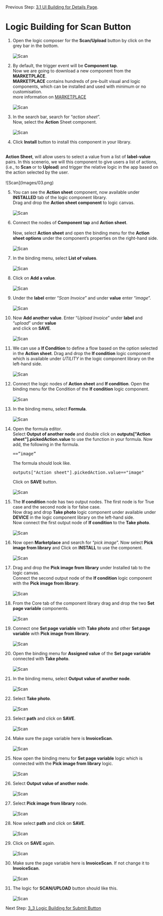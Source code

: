 Previous Step: <a href="https://github.com/SAP-samples/process-automation-enablement/blob/main/Workshops/LCNC_Roadshow%20-%20simplified/Build%20Apps/3%20Details%20Page/3_1%20UI%20Building%20for%20Details%20page/Readme.md"> 3.1 UI Building for Details Page</a>.


# Logic Building for Scan Button


1. Open the logic composer for the <b>Scan/Upload</b> button by click on the grey bar in the bottom.<br><br>
![Scan](Images/15N.png)

2. By default, the trigger event will be <b>Component tap</b>.<br>Now we are going to download a new component from the <b>MARKETPLACE</b>.<br>
<b>MARKETPLACE</b> contains hundreds of pre-built visual and logic components, which can be installed and used with minimum or no customisation. <br>
more information on <a href="https://docs.appgyver.com/docs/marketplace?highlight=Market%20place">MARKETPLACE</a><br><br>
![Scan](Images/01.png)

3. In the search bar, search for “<i>action sheet</i>”.<br> Now, select the <b>Action</b> Sheet component.<br><br>
![Scan](Images/02.png)

4. Click <b>Install</b> button to install this component in your library.
<br>
<b>Action Sheet</b>, will allow users to select a value from a list of <b>label-value</b> pairs. In this scenerio, we will this component to give users a list of actions,(i.e., to <b>Scan</b> or to <b>Upload</b>) and trigger the relative logic in the app based on the action selected by the user. <br><br>
![Scan](Images/03.png)

5. You can see the <b>Action sheet</b> component, now available under <b>INSTALLED</b> tab of the logic component library.
 <br>Drag and drop the <b>Action sheet component</b> to logic canvas.<br><br>
 ![Scan](Images/04.png)
 
6. Connect the nodes of <b>Component tap</b> and <b>Action sheet</b>. <br><br>
Now, select <b>Action sheet</b> and open the binding menu for the <b>Action sheet options</b> under the component’s properties on the right-hand side. <br><br>
![Scan](Images/05.png)

7. In the binding menu, select <b>List of values</b>.<br><br>
![Scan](Images/06.png)

8. Click on <b>Add a value</b>.<br><br>
![Scan](Images/07.png)

9. Under the <b>label</b> enter “<i>Scan Invoice</i>” and under <b>value</b> enter “<i>image</i>”.<br><br>
![Scan](Images/08.png)

10. Now <b>Add another value</b>. Enter “<i>Upload Invoice</i>” under <b>label</b> and “<i>upload</i>” under <b>value</b><br>
and click on <b>SAVE</b>.<br><br>
![Scan](Images/09.png)

11. We can use a <b>If Condition</b> to define a flow based on the option selected in the <b>Action sheet</b>.
 Drag and drop the <b>If condition</b> logic component which is available under <i>UTILITY</i> in the logic component library on the left-hand side.<br><br>
![Scan](Images/10.png)

12. Connect the logic nodes of <b>Action sheet</b> and <b>If condition</b>. Open the binding menu for the
Condition of the <b>If condition</b> logic component.<br><br>
![Scan](Images/11.png)

13. In the binding menu, select <b>Formula</b>.<br><br>
![Scan](Images/12.png)

14. Open the formula editor.<br> Select <b>Output of another node</b> and double click on
<b>outputs["Action sheet"].pickedAction.value</b> to use the function in your formula.
Now add, the following in the formula.<pre>==”image”</pre> 
The formula should look like.<pre>outputs["Action sheet"].pickedAction.value=="image"</pre>
Click on <b>SAVE</b> button.<br><br>
![Scan](Images/13.png)

15. The <b>If condition</b> node has two output nodes. The first node is for True case and the second node is for false case.<br>
Now drag and drop <b>Take photo</b> logic component under available under <b>DEVICE</b> in the logic component library on the left-hand side.<br>
Now connect the first output node of <b>If condition</b> to the <b>Take photo</b>.<br><br>
![Scan](Images/14.png)

16. Now open <b>Marketplace</b> and search for “<i>pick image</i>”.
Now select <b>Pick image from library</b> and  Click on <b>INSTALL</b> to use the component.<br><br>
![Scan](Images/15.png)

18. Drag and drop the <b>Pick image from library</b> under Installed tab to the logic canvas.<br>
Connect the second output node of the <b>If condition</b> logic component with the <b>Pick image
from library</b>. <br><br>
![Scan](Images/16.png)

19. From the Core tab of the component library drag and drop the two <b>Set page variable</b> components.<br><br>
![Scan](Images/17.png)

20. Connect one <b>Set page variable</b> with <b>Take photo</b> and other <b>Set page variable</b> with <b>Pick
image from library</b>.<br><br>
![Scan](Images/18.png)

21. Open the binding menu for <b>Assigned value</b> of the <b>Set page variable</b> connected with <b>Take photo</b>.<br><br>
![Scan](Images/19.png)

22. In the binding menu, select <b>Output value of another node</b>.<br><br>
![Scan](Images/20.png)

23. Select <b>Take photo</b>.<br><br>
![Scan](Images/21.png)

24. Select <b>path</b> and click on <b>SAVE</b>.<br><br>
![Scan](Images/23.png)

25. Make sure the page variable here is <b>InvoiceScan</b>.<br><br>
![Scan](Images/Screenshot%202022-09-29%20at%2002.55.58.png)

26. Now open the binding menu for <b>Set page variable</b> logic which is connected with the <b>Pick image from library</b> logic.<br><br>
![Scan](Images/24.png)

27. Select <b>Output value of another node</b>.<br><br>
![Scan](Images/25.png)

27. Select <b>Pick image from library</b> node.<br><br>
![Scan](Images/26.png)

28. Now select <b>path</b> and click on <b>SAVE</b>.<br><br>
![Scan](Images/27.png)

28. Click on <b>SAVE </b> again.<br><br>
![Scan](Images/28.png)

29. Make sure the page variable here is <b>InvoiceScan</b>. If not change it to <b>InvoiceScan</b>.<br><br>
![Scan](Images/Screenshot%202022-09-22%20at%2003.16.57.png)

30. The logic for <b>SCAN/UPLOAD</b> button should like this.<br><br>
![Scan](Images/Screenshot%202022-09-29%20at%2003.02.22.png)

  Next Step: <a href="https://github.com/SAP-samples/process-automation-enablement/blob/main/Workshops/LCNC_Roadshow%20-%20simplified/AppGyver/3%20Details%20Page/3_3%20Logic%20Building%20for%20Submit%20Button/readme.md"> 3_3 Logic Building for Submit Button</a>

